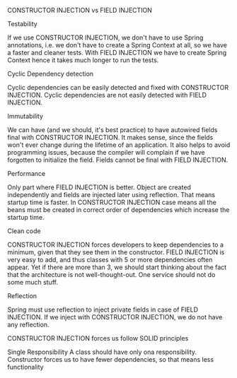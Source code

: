 CONSTRUCTOR INJECTION vs FIELD INJECTION

Testability

If we use CONSTRUCTOR INJECTION, we don't have to use
Spring annotations, i.e. we don't have to create a Spring Context at all, so we have a faster
and cleaner tests.
With FIELD INJECTION we have to create Spring Context hence it takes much longer to run the tests.

Cyclic Dependency detection

Cyclic dependencies can be easily detected and fixed with CONSTRUCTOR INJECTION.
Cyclic dependencies are not easily detected with FIELD INJECTION.

Immutability

We can have (and we should, it's best practice) to have autowired fields final with CONSTRUCTOR INJECTION.
It makes sense, since the fields won't ever change during the lifetime of an application.
It also helps to avoid programming issues, because the compiler will complain 
if we have forgotten to initialize the field.
Fields cannot be final with FIELD INJECTION.

Performance

Only part where FIELD INJECTION is better. Object are created independently
and fields are injected later using reflection. That means startup time is faster.
In CONSTRUCTOR INJECTION case means all the beans must be created in correct order
of dependencies which increase the startup time.

Clean code

CONSTRUCTOR INJECTION forces developers to keep dependencies to a minimum, 
given that they see them in the constructor. FIELD INJECTION is very easy to add,
and thus classes with 5 or more dependencies often appear. 
Yet if there are more than 3, we should start thinking about the fact 
that the architecture is not well-thought-out. 
One service should not do some much stuff.

Reflection

Spring must use reflection to inject private fields in case of FIELD INJECTION.
If we inject with CONSTRUCTOR INJECTION, we do not have any reflection.

CONSTRUCTOR INJECTION forces us follow SOLID principles

Single Responsibility
A class should have only ona responsibility. Constructor forces us to have 
fewer dependencies, so that means less functionality